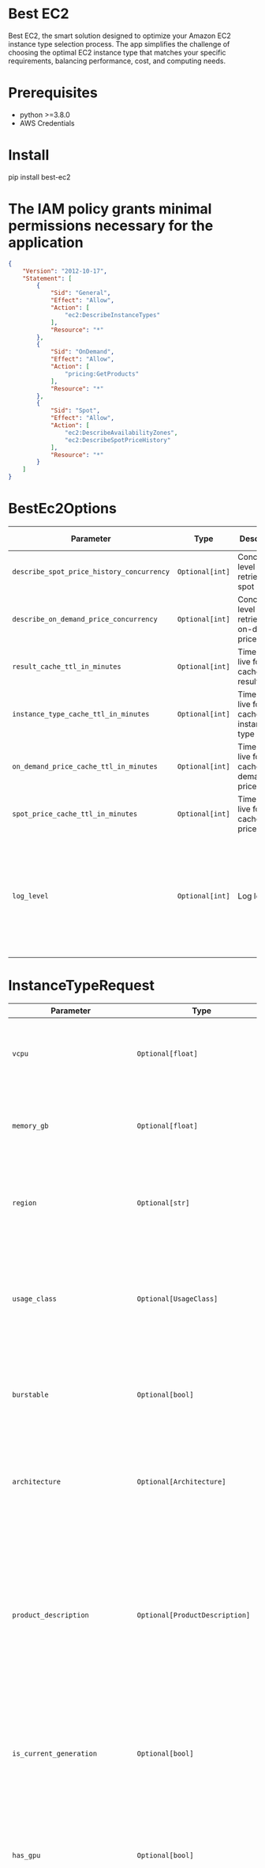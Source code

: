 # Best EC2

Best EC2, the smart solution designed to optimize your Amazon EC2 instance type selection process. The app simplifies the challenge of choosing the optimal EC2 instance type that matches your specific requirements, balancing performance, cost, and computing needs.

# Prerequisites
* python >=3.8.0
* AWS Credentials

# Install
pip install best-ec2

# The IAM policy grants minimal permissions necessary for the application

```json
{
    "Version": "2012-10-17",
    "Statement": [
        {
            "Sid": "General",
            "Effect": "Allow",
            "Action": [
                "ec2:DescribeInstanceTypes"
            ],
            "Resource": "*"
        },
        {
            "Sid": "OnDemand",
            "Effect": "Allow",
            "Action": [
                "pricing:GetProducts"
            ],
            "Resource": "*"
        },
        {
            "Sid": "Spot",
            "Effect": "Allow",
            "Action": [
                "ec2:DescribeAvailabilityZones",
                "ec2:DescribeSpotPriceHistory"
            ],
            "Resource": "*"
        }
    ]
}
```

# BestEc2Options

| Parameter                                 | Type            | Description                                      | Required | Default | Possible Values                                |
|-------------------------------------------|-----------------|--------------------------------------------------|----------|---------|------------------------------------------------|
| `describe_spot_price_history_concurrency` | `Optional[int]` | Concurrency level for retrieving spot prices     | No       | 20      | -                                              |
| `describe_on_demand_price_concurrency`    | `Optional[int]` | Concurrency level for retrieving on-demand prices| No       | 10      | -                                              |
| `result_cache_ttl_in_minutes`             | `Optional[int]` | Time-to-live for cached results                  | No       | 60      | -                                              |
| `instance_type_cache_ttl_in_minutes`      | `Optional[int]` | Time-to-live for cached instance type list       | No       | 1440    | -                                              |
| `on_demand_price_cache_ttl_in_minutes`    | `Optional[int]` | Time-to-live for cached on-demand prices         | No       | 1440    | -                                              |
| `spot_price_cache_ttl_in_minutes`         | `Optional[int]` | Time-to-live for cached spot prices              | No       | 10      | -                                              |
| `log_level`                               | `Optional[int]` | Log level                                        | No       | `INFO` (20) | CRITICAL (50), ERROR (40), WARNING (30), INFO (20), DEBUG (10), NOTSET (0) |

# InstanceTypeRequest

| Parameter                       | Type                         | Description                                                                                                                       | Required | Default      | Values                                                                                                                                        |
|---------------------------------|------------------------------|-----------------------------------------------------------------------------------------------------------------------------------|----------|--------------|-----------------------------------------------------------------------------------------------------------------------------------------------|
| `vcpu`                          | `Optional[float]`            | The number of virtual CPUs allocated to the instance, which affects its computing capabilities.                                   | No       | 1            |                                                                                                                                               |
| `memory_gb`                     | `Optional[float]`            | The amount of memory allocated to the instance, specified in gigabytes (GiB).                                                     | No       | 1            |                                                                                                                                               |
| `region`                        | `Optional[str]`              | The region where the instance is to be deployed, which can affect availability and pricing.                                       | No       | None         | E.g., `us-east-1`, `eu-west-1`                                                                                                                |
| `usage_class`                   | `Optional[UsageClass]`       | The pricing model under which the instance operates: either preemptible `SPOT` instances or regular `ON_DEMAND` instances.        | No       | `on-demand`  | `spot`, `on-demand`                                                                                                                           |
| `burstable`                     | `Optional[bool]`             | Specifies if the instance type can accrue and use CPU credits for short bursts of improved performance.                           | No       | None         | `True`, `False`                                                                                                                               |
| `architecture`                  | `Optional[Architecture]`     | The processor architecture type for the instance, which determines the instruction set and memory addressing.                     | No       | `x86_64`     | `i386`, `x86_64`, `arm64`, `x86_64_mac`                                                                                                      |
| `product_description`           | `Optional[ProductDescription]` | The list of operating systems available for the instance, which may affect compatibility and pricing.                             | No       | `Linux/UNIX` | `Linux/UNIX`, `Red Hat Enterprise Linux`, `SUSE Linux`, `Windows`, `Linux/UNIX (Amazon VPC)`, `Red Hat Enterprise Linux (Amazon VPC)`, `SUSE Linux (Amazon VPC)`, `Windows (Amazon VPC)` |
| `is_current_generation`         | `Optional[bool]`             | Indicates if only the latest generation of instances should be considered, which typically offer better performance and features. | No       | None         | `True`, `False`                                                                                                                               |
| `has_gpu`                       | `Optional[bool]`             | Designates whether the instance includes one or more GPUs, providing additional graphics or computational power.                  | No       | None         | `True`, `False`                                                                                                                               |
| `gpu_memory`                    | `Optional[int]`              | If GPUs are present, this specifies their total memory in GiB. Only applicable when `has_gpu` is True.                            | No       | None         |                                                                                                                                               |
| `gpus`                          | `Optional[int]`              | If GPUs are present, this specifies their total GPUs. Only applicable when `has_gpu` is True.                                     | No       | None         |                                                                                                                                               |
| `is_instance_storage_supported` | `Optional[bool]`             | Determines if the instance should have direct attached storage, often used for high-performance requirements.                     | No       | None         | `True`, `False`                                                                                                                               |
| `max_interruption_frequency`    | `Optional[int]`              | The maximum acceptable spot instance interruption rate, as a percentage (1-100). This helps balance cost with stability.          | No       | None         | E.g., 10                                                                                                                                       |
| `availability_zones`            | `Optional[List[str]]`        | The specific geographic locations in which to search for instances, which can affect latency and data sovereignty considerations. | No       | None         | E.g., `us-east-1a`, `us-east-1b`                                                                                                              |
| `final_spot_price_strategy`     | `Optional[FinalSpotPriceStrategy]` | Strategy used to determine the final spot price, which can optimize for cost or stability of the spot instance.                   | No       | `min`        | `min`, `max`, `average`                                                                                                                       |

# InstanceType (InstanceTypeResponse = List[InstanceType])

| Field                    | Type                                     | Description                                                                                                                | Example Values                                              |
|--------------------------|------------------------------------------|----------------------------------------------------------------------------------------------------------------------------|-------------------------------------------------------------|
| `instance_type`          | `str`                                    | The identifier for the type of instance, which determines its capabilities, such as CPU and memory.                        | `c5d.large`, `m6idn.large`                                  |
| `price`                  | `float`                                  | The price per hour for the instance type. This could be the on-demand price or the spot price, which can vary based on market demand. | 0.0378, 0.0995                                              |
| `az_price`               | `Optional[Dict[str, float]]`             | A dictionary containing the prices for the instance type within different Availability Zones.                              | `{'us-east-1a': 0.0378, 'us-east-1b': 0.0400}`              |
| `vcpu`                   | `int`                                    | The number of virtual CPUs (vCPUs) provided by the instance type, which affects its processing capability.                 | 2, 4                                                        |
| `memory_gb`              | `int`                                    | The amount of memory (RAM) that the instance type offers, measured in GiB (gibibytes).                                     | 8, 16                                                       |
| `network_performance`    | `str`                                    | A qualitative description of the instance type's network performance capability.                                          | `Up to 10 Gigabit`, `20 Gigabit`                            |
| `storage`                | `Union[str, List[DiskInfo]]`             | Information about the storage that comes with the instance type, including size and type. It could be a list or a descriptive string. | `EBS only`, `[{'SizeInGB': 50, 'Count': 1, 'Type': 'ssd'}]` |
| `gpu_memory_gb`          | `Optional[int]`                          | The amount of dedicated GPU memory that comes with the instance type, if applicable, measured in GiB.                     | 4, 8                                                        |
| `gpus`                   | `Optional[int]`                          | The number of graphical processing units (GPUs) available in the instance type, which can enhance graphics and computational tasks. | 1, 2                                                        |
| `interruption_frequency` | `Optional[InterruptionFrequencyInfo]`    | An estimate of how often a spot instance may be interrupted. It can include statistical rates or qualitative descriptions. | `{'min': 5, 'max': 10, 'rate': '<10%'}`                     |

# Usage

## Simple

```
from best_ec2 import (
    BestEc2,
    InstanceTypeRequest,
    InstanceTypeResponse,
)

ec2 = BestEc2()

request: InstanceTypeRequest = {"vcpu": 1, "memory_gb": 1}

response: InstanceTypeResponse = ec2.get_types(request)

print(response[0:3])
```

Response example:

```json
[
   {
      "instance_type":"t3a.micro",
      "vcpu":2,
      "memory_gb":1,
      "network_performance":"Up to 5 Gigabit",
      "storage":"EBS Only",
      "price":0.0094
   },
   {
      "instance_type":"t3.micro",
      "vcpu":2,
      "memory_gb":1,
      "network_performance":"Up to 5 Gigabit",
      "storage":"EBS Only",
      "price":0.0104
   },
   {
      "instance_type":"t2.micro",
      "vcpu":1,
      "memory_gb":1,
      "network_performance":"Low to Moderate",
      "storage":"EBS Only",
      "price":0.0116
   }
]
```

## Advanced

```
import logging
from botocore.config import Config

from best_ec2 import (
    BestEc2,
    BestEc2Options,
    InstanceTypeRequest,
    InstanceTypeResponse,
    UsageClass,
    Architecture,
    ProductDescription,
    FinalSpotPriceStrategy,
)

options: BestEc2Options = {
    "describe_spot_price_history_concurrency": 20,
    "describe_on_demand_price_concurrency": 15,
    "result_cache_ttl_in_minutes": 120,
    "instance_type_cache_ttl_in_minutes": 2880,
    "on_demand_price_cache_ttl_in_minutes": 720,
    "spot_price_cache_ttl_in_minutes": 5,
}

logging.basicConfig(
    level=logging.INFO, format="%(asctime)s: %(levelname)s: %(message)s"
)
logger = logging.getLogger()

ec2 = BestEc2(options, logger)

request: InstanceTypeRequest = {
    "vcpu": 1,
    "memory_gb": 2,
    "usage_class": UsageClass.SPOT.value,
    "region": "eu-central-1",
    "burstable": False,
    "architecture": Architecture.X86_64.value,
    "product_description": ProductDescription.LINUX_UNIX.value,
    "is_current_generation": True,
    "is_instance_storage_supported": True,
    "max_interruption_frequency": 0,
    "availability_zones": [
        "eu-central-1a",
        "eu-central-1b",
    ],
    "final_spot_price_strategy": FinalSpotPriceStrategy.MIN.value,
}

request_config: RequestConfig = {
    "ec2_client_config": Config(
        max_pool_connections=20, retries={"max_attempts": 15, "mode": "standard"}
    )
}

response: InstanceTypeResponse = ec2.get_types(request, request_config)

print(response[0:3])
```

Response example:

```json
[
   {
      "instance_type":"i3en.large",
      "vcpu":2,
      "memory_gb":16,
      "network_performance":"Up to 25 Gigabit",
      "storage":[
         {
            "SizeInGB":1250,
            "Count":1,
            "Type":"ssd"
         }
      ],
      "price":0.0332,
      "az_price":{
         "eu-central-1a":0.0396,
         "eu-central-1b":0.0332
      },
      "interruption_frequency":{
         "min":0,
         "max":5,
         "rate":"<5%"
      }
   },
   {
      "instance_type":"c5ad.large",
      "vcpu":2,
      "memory_gb":4,
      "network_performance":"Up to 10 Gigabit",
      "storage":[
         {
            "SizeInGB":75,
            "Count":1,
            "Type":"ssd"
         }
      ],
      "price":0.0426,
      "az_price":{
         "eu-central-1a":0.0426,
         "eu-central-1b":0.0496
      },
      "interruption_frequency":{
         "min":0,
         "max":5,
         "rate":"<5%"
      }
   },
   {
      "instance_type":"c5d.large",
      "vcpu":2,
      "memory_gb":4,
      "network_performance":"Up to 10 Gigabit",
      "storage":[
         {
            "SizeInGB":50,
            "Count":1,
            "Type":"ssd"
         }
      ],
      "price":0.0448,
      "az_price":{
         "eu-central-1b":0.0448,
         "eu-central-1a":0.0459
      },
      "interruption_frequency":{
         "min":0,
         "max":5,
         "rate":"<5%"
      }
   }
]

```
